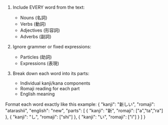1. Include EVERY word from the text:
   - Nouns (名詞)
   - Verbs (動詞)
   - Adjectives (形容詞)
   - Adverbs (副詞)

2. Ignore grammer or fixed expressions:
   - Particles (助詞)
   - Expressions (表現)

3. Break down each word into its parts:
   - Individual kanji/kana components
   - Romaji reading for each part
   - English meaning

Format each word exactly like this example:
{
    "kanji": "新しい",
    "romaji": "atarashii",
    "english": "new",
    "parts": [
        { "kanji": "新", "romaji": ["a","ta","ra"] },
        { "kanji": "し", "romaji": ["shi"] },
        { "kanji": "い", "romaji": ["i"] }
    ]
}